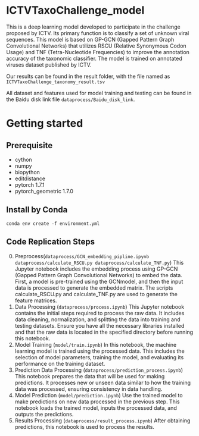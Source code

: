 # ICTVTaxoChallenge_model
   This is a deep learning model developed to participate in the challenge proposed by ICTV. Its primary function is to classify a set of unknown viral sequences. This model is based on GP-GCN (Gapped Pattern Graph Convolutional Networks) that utilizes RSCU (Relative Synonymous Codon Usage) and TNF (Tetra-Nucleotide Frequencies) to improve the annotation accuracy of the  taxonomic classifier. The model is trained on annotated viruses dataset published by ICTV.
   
   Our results can be found in the result folder, with the file named as `ICTVTaxoChallenge_taxonomy_result.tsv`

   All dataset and features used for model training and testing can be found in the Baidu disk link file `dataprocess/Baidu_disk_link`.
# Getting started 
## Prerequisite
* cython
* numpy
* biopython
* editdistance
* pytorch 1.7.1
* pytorch_geometric 1.7.0

## Install by Conda

```shell
conda env create -f environment.yml
```

## Code Replication Steps
0. Preprocess(`dataprocess/GCN_embedding_pipline.ipynb dataprocess/calculate_RSCU.py dataprocess/calculate_TNF.py`)
This Jupyter notebook includes the embedding process using GP-GCN (Gapped Pattern Graph Convolutional Networks) to embed the data. First, a model is pre-trained using the GCNmodel, and then the input data is processed to generate the embedded matrix. The scripts calculate_RSCU.py and calculate_TNF.py are used to generate the feature matrices.
2. Data Processing (`dataprocess/process.ipynb`)
This Jupyter notebook contains the initial steps required to process the raw data. It includes data cleaning, normalization, and splitting the data into training and testing datasets. Ensure you have all the necessary libraries installed and that the raw data is located in the specified directory before running this notebook.
3. Model Training (`model/train.ipynb`)
In this notebook, the machine learning model is trained using the processed data. This includes the selection of model parameters, training the model, and evaluating its performance on the training dataset.
4. Prediction Data Processing (`dataprocess/prediction_process.ipynb`)
This notebook prepares the data that will be used for making predictions. It processes new or unseen data similar to how the training data was processed, ensuring consistency in data handling.
5. Model Prediction (`model/prediction.ipynb`)
Use the trained model to make predictions on new data processed in the previous step. This notebook loads the trained model, inputs the processed data, and outputs the predictions.
6. Results Processing (`dataprocess/result_process.ipynb`)
After obtaining predictions, this notebook is used to process the results. 
